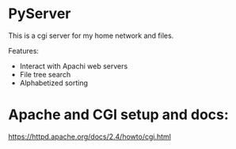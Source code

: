 # PyServer
This is a cgi server for my home network and files.

Features:
- Interact with Apachi web servers
- File tree search
- Alphabetized sorting

# Apache and CGI setup and docs:
https://httpd.apache.org/docs/2.4/howto/cgi.html
